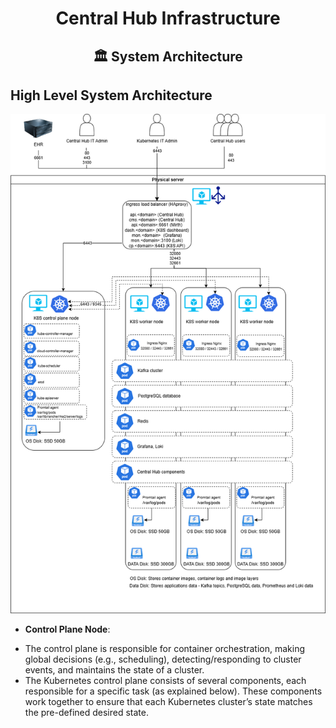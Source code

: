 <div align="center">
<h1>Central Hub Infrastructure</h1>
<h2> 🏛️ System Architecture </h2>
</div>

## High Level System Architecture

![k8s_infra](/Images/K8s_Infra.drawio.png)

  * **Control Plane Node**:

  - The control plane is responsible for container orchestration, making global decisions (e.g., scheduling), detecting/responding to cluster events, and maintains the state of a cluster.
  - The Kubernetes control plane consists of several components, each responsible for a specific task (as explained below). These components work together to ensure that each Kubernetes cluster’s state matches the 
    pre-defined desired state.


